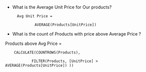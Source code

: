 * What is the Average Unit Price for Our products?

        Avg Unit Price = 

                AVERAGE(Products[UnitPrice])

* What is the count of Products with price above Average Price ?

Products above Avg Price = 

        CALCULATE(COUNTROWS(Products), 
        
                FILTER(Products, [UnitPrice] > AVERAGE(Products[UnitPrice]) ))
